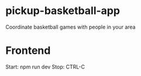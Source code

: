 # pickup-basketball-app
Coordinate basketball games with people in your area
# Frontend
Start: npm run dev
Stop: CTRL-C